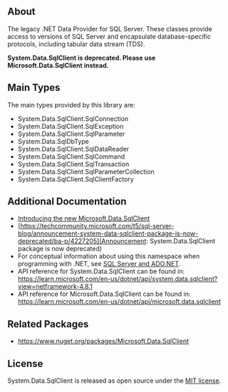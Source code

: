 ## About

The legacy .NET Data Provider for SQL Server. These classes provide access to versions of SQL Server and encapsulate database-specific protocols, including tabular data stream (TDS).

**System.Data.SqlClient is deprecated. Please use Microsoft.Data.SqlClient instead.**

## Main Types

The main types provided by this library are:

- System.Data.SqlClient.SqlConnection
- System.Data.SqlClient.SqlException
- System.Data.SqlClient.SqlParameter
- System.Data.SqlDbType
- System.Data.SqlClient.SqlDataReader
- System.Data.SqlClient.SqlCommand
- System.Data.SqlClient.SqlTransaction
- System.Data.SqlClient.SqlParameterCollection
- System.Data.SqlClient.SqlClientFactory

## Additional Documentation

- [Introducing the new Microsoft.Data.SqlClient](https://devblogs.microsoft.com/dotnet/introducing-the-new-microsoftdatasqlclient/)
- [https://techcommunity.microsoft.com/t5/sql-server-blog/announcement-system-data-sqlclient-package-is-now-deprecated/ba-p/4227205](Announcement: System.Data.SqlClient package is now deprecated)
- For conceptual information about using this namespace when programming with .NET, see [SQL Server and ADO.NET](https://learn.microsoft.com/en-us/dotnet/framework/data/adonet/sql/).
- API reference for System.Data.SqlClient can be found in: https://learn.microsoft.com/en-us/dotnet/api/system.data.sqlclient?view=netframework-4.8.1
- API reference for Microsoft.Data.SqlClient can be found in: https://learn.microsoft.com/en-us/dotnet/api/microsoft.data.sqlclient

## Related Packages

- https://www.nuget.org/packages/Microsoft.Data.SqlClient

## License

System.Data.SqlClient is released as open source under the [MIT license](https://licenses.nuget.org/MIT).